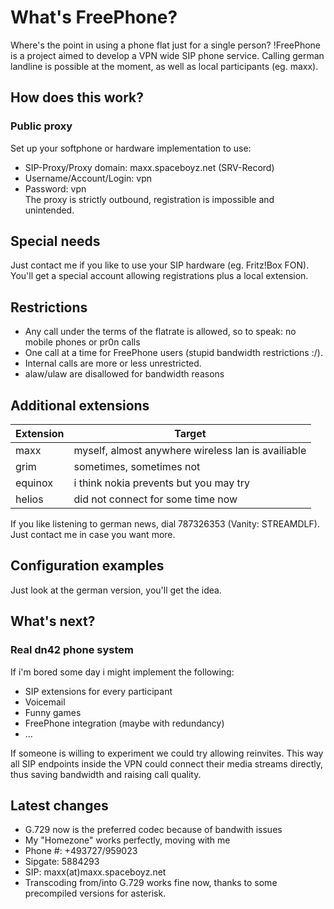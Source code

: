 # What's FreePhone?
Where's the point in using a phone flat just for a single person? !FreePhone is a project aimed to develop a VPN wide SIP phone service. Calling german landline is possible at the moment, as well as local participants (eg. maxx).

## How does this work?
### Public proxy
Set up your softphone or hardware implementation to use:
 * SIP-Proxy/Proxy domain: maxx.spaceboyz.net (SRV-Record) 
 * Username/Account/Login: vpn
 * Password: vpn    
The proxy is strictly outbound, registration is impossible and unintended.

## Special needs
Just contact me if you like to use your SIP hardware (eg. Fritz!Box FON). You'll get a special account allowing registrations plus a local extension.

## Restrictions
 * Any call under the terms of the flatrate is allowed, so to speak: no mobile phones or pr0n calls
 * One call at a time for FreePhone users (stupid bandwidth restrictions :/).
 * Internal calls are more or less unrestricted.
 * alaw/ulaw are disallowed for bandwidth reasons

## Additional extensions
| **Extension** | **Target** |
|---|---|
| maxx | myself, almost anywhere wireless lan is availiable |
| grim | sometimes, sometimes not |
| equinox | i think nokia prevents but you may try |
| helios | did not connect for some time now |

If you like listening to german news, dial 787326353 (Vanity: STREAMDLF). Just contact me in case you want more.

## Configuration examples
Just look at the german version, you'll get the idea.

## What's next?
### Real dn42 phone system
If i'm bored some day i might implement the following:
 * SIP extensions for every participant
 * Voicemail
 * Funny games
 * FreePhone integration (maybe with redundancy)
 * ...

If someone is willing to experiment we could try allowing reinvites. This way all SIP endpoints inside the VPN could connect their media streams directly, thus saving bandwidth and raising call quality.

## Latest changes
 * G.729 now is the preferred codec because of bandwith issues
 * My "Homezone" works perfectly, moving with me
  * Phone #: +493727/959023
  * Sipgate: 5884293
  * SIP: maxx(at)maxx.spaceboyz.net
 * Transcoding from/into G.729 works fine now, thanks to some precompiled versions for asterisk.